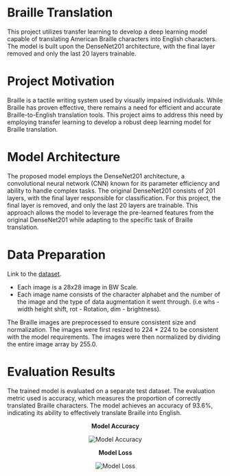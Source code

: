 # Braille Translation

This project utilizes transfer learning to develop a deep learning model capable of translating American Braille characters into English characters. The model is built upon the DenseNet201 architecture, with the final layer removed and only the last 20 layers trainable.

# Project Motivation

Braille is a tactile writing system used by visually impaired individuals. While Braille has proven effective, there remains a need for efficient and accurate Braille-to-English translation tools. This project aims to address this need by employing transfer learning to develop a robust deep learning model for Braille translation.

# Model Architecture

The proposed model employs the DenseNet201 architecture, a convolutional neural network (CNN) known for its parameter efficiency and ability to handle complex tasks. The original DenseNet201 consists of 201 layers, with the final layer responsible for classification. For this project, the final layer is removed, and only the last 20 layers are trainable. This approach allows the model to leverage the pre-learned features from the original DenseNet201 while adapting to the specific task of Braille translation.

# Data Preparation

Link to the [dataset](https://www.kaggle.com/datasets/shanks0465/braille-character-dataset/). 

- Each image is a 28x28 image in BW Scale.
- Each image name consists of the character alphabet and the number of the image and the type of data augmentation it went through. (i.e whs - width height shift, rot - Rotation, dim - brightness).

The Braille images are preprocessed to ensure consistent size and normalization. The images were first resized to 224 * 224 to be consistent with the model requirements. The images were then normalized by dividing the entire image array by 255.0.

# Evaluation Results

The trained model is evaluated on a separate test dataset. The evaluation metric used is accuracy, which measures the proportion of correctly translated Braille characters. The model achieves an accuracy of 93.6%, indicating its ability to effectively translate Braille into English.

<p align="center">
  <b>Model Accuracy</b>
</p>

<p align="center">
  <img src="https://github.com/AliElneklawy/braille-translation/blob/main/utils/accuracy.png" alt="Model Accuracy" />
</p>

<p align="center">
  <b>Model Loss</b>
</p>

<p align="center">
  <img src="https://github.com/AliElneklawy/braille-translation/blob/main/utils/loss.png" alt="Model Loss" />
</p>


